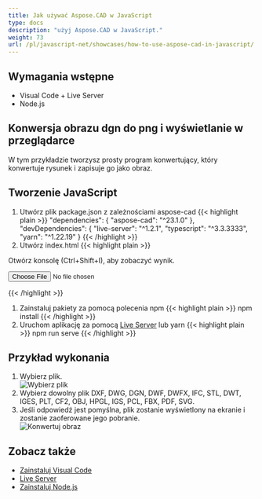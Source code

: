 ```yaml
---
title: Jak używać Aspose.CAD w JavaScript
type: docs
description: "użyj Aspose.CAD w JavaScript."
weight: 73
url: /pl/javascript-net/showcases/how-to-use-aspose-cad-in-javascript/
---
```


## Wymagania wstępne
- Visual Code + Live Server
- Node.js

## Konwersja obrazu dgn do png i wyświetlanie w przeglądarce

W tym przykładzie tworzysz prosty program konwertujący, który konwertuje rysunek i zapisuje go jako obraz.

## Tworzenie JavaScript

1. Utwórz plik package.json z zależnościami aspose-cad
{{< highlight plain >}}
"dependencies": {
    "aspose-cad": "^23.1.0"
  },
 "devDependencies": {
    "live-server": "^1.2.1",
    "typescript": "^3.3.3333",
    "yarn": "^1.22.19"
  }
{{< /highlight >}}
1. Utwórz index.html
{{< highlight plain >}}
<!DOCTYPE html>
Otwórz konsolę (Ctrl+Shift+I), aby zobaczyć wynik.

<script src="./node_modules/aspose-cad/dotnet.js"></script>
<script type="module" src="./node_modules/aspose-cad/es2015/index-js.js"></script>

<body>
	<input id="file" type="file">
	<img id="image" />
</body>

<script>
window.onload = async function () {
	document.querySelector('input').addEventListener('change', function() {
      var reader = new FileReader();
      reader.onload = function() {
      
          var arrayBuffer = this.result;
          var array = new Uint8Array(arrayBuffer);
          
		  //GET_FILE_FORMAT
		  fileFormat = Aspose.CAD.Image.getFileFormat(array);
          console.log(fileFormat);
		  
		  // LOAD
		  file = Aspose.CAD.Image.load(array);
          console.log(file);
		  
		  // SAVE
		  exportedFilePromise = Aspose.CAD.Image.save(array, new Aspose.CAD.PngOptions());
		  exportedFilePromise.then(exportedFile => {
			console.log(exportedFile);
			
			var urlCreator = window.URL || window.webkitURL;
			var blob = new Blob([exportedFile], { type: 'application/octet-stream' });
            var imageUrl = urlCreator.createObjectURL(blob);
            document.querySelector("#image").src = imageUrl;
		  });
      }
	  
      reader.readAsArrayBuffer(this.files[0]);
    }, 
	false);
};
</script>
{{< /highlight >}}

1. Zainstaluj pakiety za pomocą polecenia npm
{{< highlight plain >}}
npm install
{{< /highlight >}}
1. Uruchom aplikację za pomocą [Live Server](https://marketplace.visualstudio.com/items?itemName=ritwickdey.LiveServer/) lub yarn
{{< highlight plain >}}
npm run serve
{{< /highlight >}}

## Przykład wykonania

1. Wybierz plik.<br>
![Wybierz plik](/_assets/javascript-net/javascript-net/choose-file.png)<br>
1. Wybierz dowolny plik DXF, DWG, DGN, DWF, DWFX, IFC, STL, DWT, IGES, PLT, CF2, OBJ, HPGL, IGS, PCL, FBX, PDF, SVG.
1. Jeśli odpowiedź jest pomyślna, plik zostanie wyświetlony na ekranie i zostanie zaoferowane jego pobranie.<br>
![Konwertuj obraz](/_assets/javascript-net/javascript-net/convert-image.png)<br>
## Zobacz także

- [Zainstaluj Visual Code](https://code.visualstudio.com/)
- [Live Server](https://marketplace.visualstudio.com/items?itemName=ritwickdey.LiveServer/)
- [Zainstaluj Node.js](https://nodejs.org/en/)
